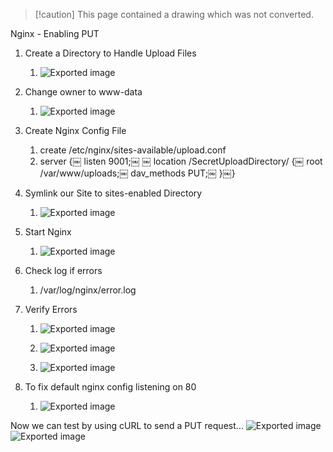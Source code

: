 > [!caution] This page contained a drawing which was not converted.   

Nginx - Enabling PUT

1. Create a Directory to Handle Upload Files
    
    1. ![Exported image](Exported%20image%2020240712140348-0.png)
2. Change owner to www-data
    
    1. ![Exported image](Exported%20image%2020240712140348-1.png)
3. Create Nginx Config File
    
    1. create /etc/nginx/sites-available/upload.conf
    2. server {￼ listen 9001;￼ ￼ location /SecretUploadDirectory/ {￼ root /var/www/uploads;￼ dav_methods PUT;￼ }￼}
4. Symlink our Site to sites-enabled Directory
    
    1. ![Exported image](Exported%20image%2020240712140348-2.png)
5. Start Nginx
    
    1. ![Exported image](Exported%20image%2020240712140348-3.png)
6. Check log if errors
    
    1. /var/log/nginx/error.log
7. Verify Errors
    
    1. ![Exported image](Exported%20image%2020240712140348-4.png)
      
    3. ![Exported image](Exported%20image%2020240712140348-5.png)
      
    5. ![Exported image](Exported%20image%2020240712140348-6.png)
8. To fix default nginx config listening on 80
    
    1. ![Exported image](Exported%20image%2020240712140348-7.png)
    
Now we can test by using cURL to send a PUT request…
 ![Exported image](Exported%20image%2020240712140348-8.png)  
![Exported image](Exported%20image%2020240712140348-9.png)